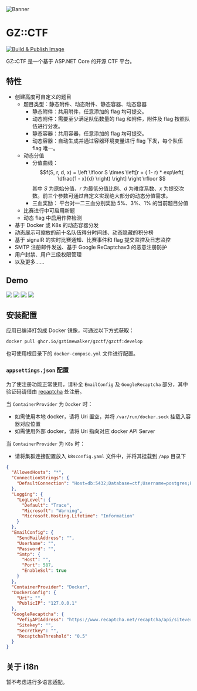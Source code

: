 <img alt="Banner" src="https://github.com/GZTimeWalker/GZCTF/assets/banner.svg">

# GZ::CTF

[![Build & Publish Image](https://github.com/GZTimeWalker/GZCTF/actions/workflows/ci.yml/badge.svg)](https://github.com/GZTimeWalker/GZCTF/actions/workflows/ci.yml)

GZ::CTF 是一个基于 ASP.NET Core 的开源 CTF 平台。

## 特性

- 创建高度可自定义的题目
  - 题目类型：静态附件、动态附件、静态容器、动态容器
    - 静态附件：共用附件，任意添加的 flag 均可提交。
    - 动态附件：需要至少满足队伍数量的 flag 和附件，附件及 flag 按照队伍进行分发。
    - 静态容器：共用容器，任意添加的 flag 均可提交。
    - 动态容器：自动生成并通过容器环境变量进行 flag 下发，每个队伍 flag 唯一。
  - 动态分值
    - 分值曲线：
        $$f(S, r, d, x) = \left \lfloor S \times \left[r  + ( 1- r) * exp\left( \dfrac{1 - x}{d} \right) \right] \right \rfloor $$
      其中 $S$ 为原始分值、$r$ 为最低分值比例、$d$ 为难度系数、$x$ 为提交次数。前三个参数可通过自定义实现绝大部分的动态分值需求。
    - 三血奖励：
      平台对一二三血分别奖励 $5\%$、$3\%$、$1\%$ 的当前题目分值
  - 比赛进行中可启用新题
  - 动态 flag 中启用作弊检测
- 基于 Docker 或 K8s 的动态容器分发
- 动态展示可缩放的前十名队伍得分时间线、动态隐藏的积分榜
- 基于 signalR 的实时比赛通知、比赛事件和 flag 提交监控及日志监控
- SMTP 注册邮件发送、基于 Google ReCaptchav3 的恶意注册防护
- 用户封禁、用户三级权限管理
- 以及更多……

## Demo

![](https://github.com/GZTimeWalker/GZCTF/assets/demo_0.jpg)
![](https://github.com/GZTimeWalker/GZCTF/assets/demo_1.jpg)
![](https://github.com/GZTimeWalker/GZCTF/assets/demo_2.jpg)
![](https://github.com/GZTimeWalker/GZCTF/assets/demo_3.jpg)

## 安装配置

应用已编译打包成 Docker 镜像，可通过以下方式获取：

```bash
docker pull ghcr.io/gztimewalker/gzctf/gzctf:develop
```

也可使用根目录下的 `docker-compose.yml` 文件进行配置。

### `appsettings.json` 配置

为了使注册功能正常使用，请补全 `EmailConfig` 及 `GoogleRecaptcha` 部分，其中验证码请借由 [recaptcha](https://www.google.com/recaptcha/admin) 处注册。

当 `ContainerProvider` 为 `Docker` 时：
  - 如需使用本地 docker，请将 Uri 置空，并将 `/var/run/docker.sock` 挂载入容器对应位置
  - 如需使用外部 docker，请将 Uri 指向对应 docker API Server

当 `ContainerProvider` 为 `K8s` 时：
  - 请将集群连接配置放入 `k8sconfig.yaml` 文件中，并将其挂载到 `/app` 目录下

```json
{
  "AllowedHosts": "*",
  "ConnectionStrings": {
    "DefaultConnection": "Host=db:5432;Database=ctf;Username=postgres;Password=Fyjd0HtrL00QD555W1b6WLKbLl62cHT0"
  },
  "Logging": {
    "LogLevel": {
      "Default": "Trace",
      "Microsoft": "Warning",
      "Microsoft.Hosting.Lifetime": "Information"
    }
  },
  "EmailConfig": {
    "SendMailAddress": "",
    "UserName": "",
    "Password": "",
    "Smtp": {
      "Host": "",
      "Port": 587,
      "EnableSsl": true
    }
  },
  "ContainerProvider": "Docker",
  "DockerConfig": {
    "Uri": "",
    "PublicIP": "127.0.0.1"
  },
  "GoogleRecaptcha": {
    "VefiyAPIAddress": "https://www.recaptcha.net/recaptcha/api/siteverify",
    "Sitekey": "",
    "Secretkey": "",
    "RecaptchaThreshold": "0.5"
  }
}
```

## 关于 i18n

暂不考虑进行多语言适配。
